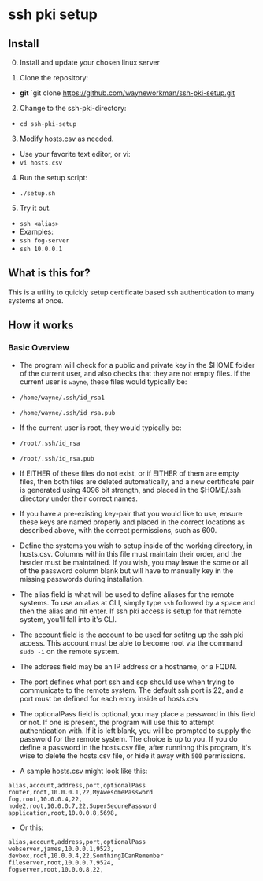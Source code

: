 # ssh pki setup

## Install

0. Install and update your chosen linux server

1. Clone the repository:

- **git** `git clone https://github.com/wayneworkman/ssh-pki-setup.git

2. Change to the ssh-pki-directory:

- `cd ssh-pki-setup`

3. Modify hosts.csv as needed.

- Use your favorite text editor, or vi:
- `vi hosts.csv`

4. Run the setup script:

- `./setup.sh`

5. Try it out.

- `ssh <alias>`
- Examples:
- `ssh fog-server`
- `ssh 10.0.0.1`

## What is this for?

This is a utility to quickly setup certificate based ssh authentication to many
systems at once.

## How it works

### Basic Overview
- The program will check for a public and private key in the $HOME folder of the current
user, and also checks that they are not empty files. If the current user is `wayne`,
these files would typically be:

- `/home/wayne/.ssh/id_rsa1`
- `/home/wayne/.ssh/id_rsa.pub`

- If the current user is root, they would typically be:

- `/root/.ssh/id_rsa`
- `/root/.ssh/id_rsa.pub`

- If EITHER of these files do not exist, or if EITHER of them are empty files, then both
files are deleted automatically, and a new certificate pair is generated using 4096 bit
strength, and placed in the $HOME/.ssh directory under their correct names.

- If you have a pre-existing key-pair that you would like to use, ensure these keys
are named properly and placed in the correct locations as described above, with the
correct permissions, such as 600.

- Define the systems you wish to setup inside of the working directory, in hosts.csv.
Columns within this file must maintain their order, and the header must be maintained.
If you wish, you may leave the some or all of the password column blank but will have
to manually key in the missing passwords during installation.

- The alias field is what will be used to define aliases for the remote systems. To use
an alias at CLI, simply type `ssh` followed by a space and then the alias and hit enter.
If ssh pki access is setup for that remote system, you'll fall into it's CLI.

- The account field is the account to be used for setitng up the ssh pki access. This
account must be able to become root via the command `sudo -i` on the remote system.

- The address field may be an IP address or a hostname, or a FQDN.

- The port defines what port ssh and scp should use when trying to communicate to the
remote system. The default ssh port is 22, and a port must be defined for each entry
inside of hosts.csv

- The optionalPass field is optional, you may place a password in this field or not. If
one is present, the program will use this to attempt authentication with. If it is
left blank, you will be prompted to supply the password for the remote system. The
choice is up to you. If you do define a password in the hosts.csv file, after runninng
this program, it's wise to delete the hosts.csv file, or hide it away with `500`
permissions.

- A sample hosts.csv might look like this:

```
alias,account,address,port,optionalPass
router,root,10.0.0.1,22,MyAwesomePassword
fog,root,10.0.0.4,22,
node2,root,10.0.0.7,22,SuperSecurePassword
application,root,10.0.0.8,5698,
```

- Or this:

```
alias,account,address,port,optionalPass
webserver,james,10.0.0.1,9523,
devbox,root,10.0.0.4,22,SomthingICanRemember
fileserver,root,10.0.0.7,9524,
fogserver,root,10.0.0.8,22,
```
